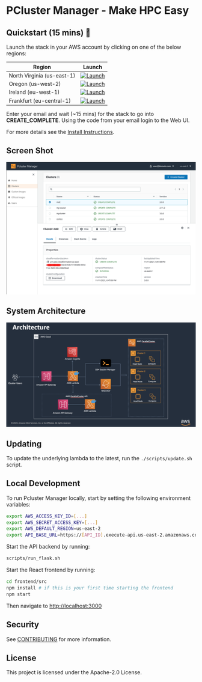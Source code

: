 PCluster Manager - Make HPC Easy
================================

## Quickstart (15 mins) 🚀

Launch the stack in your AWS account by clicking on one of the below regions:

| Region       | Launch                                                                                                                                                                                                                                                                                                              | 
|--------------|--------------------------------------------------------------------------------------------------------------------------------------------------------------------------------------------------------------------------------------------------------------------------------------------------------------------|
| North Virginia (us-east-1)   | [![Launch](https://samdengler.github.io/cloudformation-launch-stack-button-svg/images/us-east-1.svg)](https://us-east-1.console.aws.amazon.com/cloudformation/home?region=us-east-1#/stacks/create/review?stackName=pcluster-manager&templateURL=https://pcluster-manager-us-east-1.s3.amazonaws.com/pcluster-manager.yaml)
| Oregon (us-west-2)    | [![Launch](https://samdengler.github.io/cloudformation-launch-stack-button-svg/images/us-west-2.svg)](https://us-west-2.console.aws.amazon.com/cloudformation/home?region=us-west-2#/stacks/create/review?stackName=pcluster-manager&templateURL=https://pcluster-manager-us-east-1.s3.amazonaws.com/pcluster-manager.yaml)       |
| Ireland (eu-west-1)    | [![Launch](https://samdengler.github.io/cloudformation-launch-stack-button-svg/images/eu-west-1.svg)](https://eu-west-1.console.aws.amazon.com/cloudformation/home?region=eu-west-1#/stacks/create/review?stackName=pcluster-manager&templateURL=https://pcluster-manager-eu-west-1.s3.amazonaws.com/pcluster-manager.yaml)       |
| Frankfurt (eu-central-1) | [![Launch](https://samdengler.github.io/cloudformation-launch-stack-button-svg/images/eu-west-1.svg)](https://eu-central-1.console.aws.amazon.com/cloudformation/home?region=eu-central-1#/stacks/create/review?stackName=pcluster-manager&templateURL=https://pcluster-manager-eu-central-1.s3.amazonaws.com/pcluster-manager.yaml) |

Enter your email and wait (~15 mins) for the stack to go into **CREATE_COMPLETE**. Using the code from your email login to the Web UI. 

For more details see the [Install Instructions](install/README.md).

## Screen Shot

![Main Page](install/main-page.png)

## System Architecture

![Pcluster Manager Architecture](install/architecture.png)

## Updating

To update the underlying lambda to the latest, run the `./scripts/update.sh` script.

## Local Development

To run Pcluster Manager locally, start by setting the following environment variables:

```bash
export AWS_ACCESS_KEY_ID=[...]
export AWS_SECRET_ACCESS_KEY=[...]
export AWS_DEFAULT_REGION=us-east-2
export API_BASE_URL=https://[API_ID].execute-api.us-east-2.amazonaws.com/prod  # get this from ParallelClusterApi stack outputs
```

Start the API backend by running:

```bash
scripts/run_flask.sh
```

Start the React frontend by running:

```bash
cd frontend/src
npm install # if this is your first time starting the frontend
npm start
```

Then navigate to [http://localhost:3000](http://localhost:3000)

## Security

See [CONTRIBUTING](CONTRIBUTING.md#security-issue-notifications) for more information.

## License

This project is licensed under the Apache-2.0 License.

